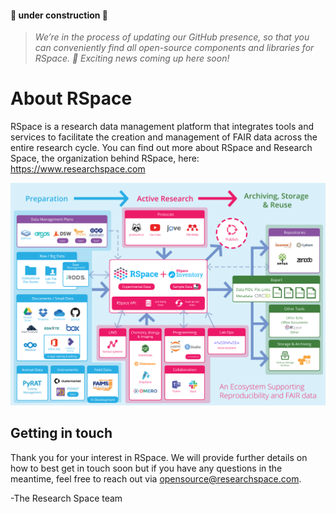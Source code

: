 #### 🚧 under construction 🚧 

> *We’re in the process of updating our GitHub presence, so that you can conveniently find all open-source components and libraries for RSpace. 🤫 Exciting news coming up here soon!*

# About RSpace 
RSpace is a research data management platform that integrates tools and services to facilitate the creation and management of FAIR data across the entire research cycle. You can find out more about RSpace and Research Space, the organization behind RSpace, here: https://www.researchspace.com  

![Map of how the RSpace platform creates an ecosystem of digital tools to support workflows for preparing, conducting and reporting on research.](https://github.com/rspace-os/rspace-marketing-resources/blob/2921f20007717ba0122ae293b30f17858c49c31c/main_graphic.png)


## Getting in touch 
Thank you for your interest in RSpace. We will provide further details on how to best get in touch soon but if you have any questions in the meantime, feel free to reach out via opensource@researchspace.com. 

-The Research Space team 
